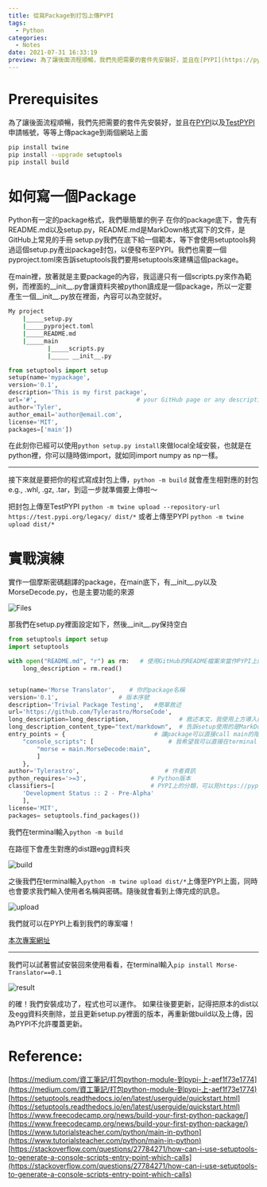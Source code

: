 ```yaml
---
title: 從寫Package到打包上傳PYPI
tags:
  - Python
categories:
  - Notes
date: 2021-07-31 16:33:19
preview: 為了讓後面流程順暢，我們先把需要的套件先安裝好，並且在[PYPI](https://pypi.org)以及[TestPYPI](https://test.pypi.org)申請帳號，等等上傳package到兩個網站上面
---
```



# Prerequisites

為了讓後面流程順暢，我們先把需要的套件先安裝好，並且在[PYPI](https://pypi.org)以及[TestPYPI](https://test.pypi.org)申請帳號，等等上傳package到兩個網站上面



```bash
pip install twine
pip install --upgrade setuptools
pip install build
```

<!--more-->

# 如何寫一個Package

Python有一定的package格式，我們舉簡單的例子
在你的package底下，會先有README.md以及setup.py，README.md是MarkDown格式寫下的文件，是GitHub上常見的手冊
setup.py我們在底下給一個範本，等下會使用setuptools夠過這個setup.py產出package封包，以便發布至PYPI。我們也需要一個pyproject.toml來告訴setuptools我們要用setuptools來建構這個package。

在main裡，放著就是主要package的內容，我這邊只有一個scripts.py來作為範例，而裡面的__init__.py會讓資料夾被python讀成是一個package，所以一定要產生一個__init__.py放在裡面，內容可以為空就好。

```bash
My project
	|_____setup.py
	|_____pyproject.toml
	|_____README.md
	|_____main
		   |_____scripts.py
		   |_____ __init__.py
```


```python
from setuptools import setup
setup(name='mypackage',
version='0.1',
description='This is my first package',
url='#',                			# your GitHub page or any description page can be included here
author='Tyler',
author_email='author@email.com',
license='MIT',
packages=['main']) 
```

在此刻你已經可以使用`python setup.py install`來做local全域安裝，也就是在python裡，你可以隨時做import，就如同import numpy as np一樣。

---

接下來就是要把你的程式寫成封包上傳，`python -m build`
就會產生相對應的封包e.g., .whl, .gz, .tar，到這一步就準備要上傳啦～

把封包上傳至TestPYPI
`python -m twine upload --repository-url https://test.pypi.org/legacy/ dist/*`
或者上傳至PYPI
`python -m twine upload dist/*`


# 實戰演練

實作一個摩斯密碼翻譯的package，在main底下，有__init__.py以及MorseDecode.py，也是主要功能的來源

![Files](/Setuptools-如何打包程式/Folder.png)

那我們在setup.py裡面設定如下，然後__init__.py保持空白


```python
from setuptools import setup
import setuptools

with open("README.md", "r") as rm:   # 使用GitHub的README檔案來當作PYPI上的Description
    long_description = rm.read()


setup(name='Morse Translator',    # 你的package名稱
version='0.1',				   # 版本序號
description='Trivial Package Testing',   #簡單敘述
url='https://github.com/Tylerastro/MorseCode',
long_description=long_description,              # 敘述本文，我使用上方導入的MD file
long_description_content_type="text/markdown",  # 告訴setup使用的是MarkDown語法
entry_points = {						 # 讓package可以直接call main的階段 --> 見reference
    "console_scripts": [					 # 我希望我可以直接在terminal call morse而不是python morse.py
        "morse = main.MorseDecode:main",
        ]
    },
author='Tylerastro',						# 作者資訊
python_requires='>=3',					# Python版本
classifiers=[							# PYPI上的分類，可以見https://pypi.org/classifiers/
	'Development Status :: 2 - Pre-Alpha'
	],
license='MIT',
packages= setuptools.find_packages())
```

我們在terminal輸入`python -m build`

在路徑下會產生對應的dist跟egg資料夾

![build](/Setuptools-如何打包程式/build.png)

之後我們在terminal輸入`python -m twine upload dist/*`上傳至PYPI上面，同時也會要求我們輸入使用者名稱與密碼。隨後就會看到上傳完成的訊息。

![upload](/Setuptools-如何打包程式/upload.png)

我們就可以在PYPI上看到我們的專案囉！

[本次專案網址](https://pypi.org/project/Morse-Translator/0.1/)

---

我們可以試著嘗試安裝回來使用看看，在terminal輸入`pip install Morse-Translator==0.1`

![result](/Setuptools-如何打包程式/result.png)

的確！我們安裝成功了，程式也可以運作。
如果往後要更新，記得把原本的dist以及egg資料夾刪除，並且更新setup.py裡面的版本，再重新做build以及上傳，因為PYPI不允許覆蓋更新。


# Reference:

[https://medium.com/資工筆記/打包python-module-到pypi-上-aef1f73e1774](https://medium.com/資工筆記/打包python-module-到pypi-上-aef1f73e1774)
[https://setuptools.readthedocs.io/en/latest/userguide/quickstart.html](https://setuptools.readthedocs.io/en/latest/userguide/quickstart.html)
[https://www.freecodecamp.org/news/build-your-first-python-package/](https://www.freecodecamp.org/news/build-your-first-python-package/)
[https://www.tutorialsteacher.com/python/main-in-python](https://www.tutorialsteacher.com/python/main-in-python)
[https://stackoverflow.com/questions/27784271/how-can-i-use-setuptools-to-generate-a-console-scripts-entry-point-which-calls](https://stackoverflow.com/questions/27784271/how-can-i-use-setuptools-to-generate-a-console-scripts-entry-point-which-calls)
